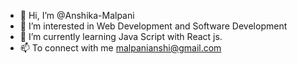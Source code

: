 - 👋 Hi, I’m @Anshika-Malpani
- 👀 I’m interested in Web Development and Software Development
- 🌱 I’m currently learning Java Script with React js.
- 📫 To connect with me malpanianshi@gmail.com

<!---
Anshika-Malpani/Anshika-Malpani is a ✨ special ✨ repository because its `README.md` (this file) appears on your GitHub profile.
You can click the Preview link to take a look at your changes.
--->
